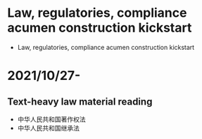 # Law, regulatories, compliance acumen construction kickstart
- Law, regulatories, compliance acumen construction kickstart

# 2021/10/27-
## Text-heavy law material reading
- 中华人民共和国著作权法
- 中华人民共和国继承法